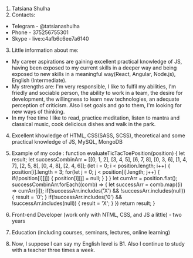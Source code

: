 1.	Tatsiana Shulha
2.	Contacts:
*	Telegram - @tatsianashulha
*	Phone - 375256755301
*	Skype - live:c4afb6c6ee7a6140
3. Little information about me: 
* My career aspirations are gaining excellent practical knowledge of JS, having been exposed to my current skills in a deeper way and being exposed to new skills in a meaningful way(React, Angular, Node.js), English (Intermediate).
*	My strengths are: I'm very responsible, I like to fulfil my abilities, I'm friedly and sociable person, the ability to work in a team, the desire for development, the willingness to learn new technologies, an adequate perception of criticism. Also I set goals and go to them, I'm looking for new ways of thinking.
*	In my free time I like to read, practice meditation, listen to mantra and classical music, cook delicious dishes and walk in the park.
4.	Excellent khowledge of HTML, CSS(SASS, SCSS), theoretical and some practical knowledge of JS, MySQL, MongoDB
5.  Example of my code :
function evaluateTicTacToePosition(position) { let result;
let successCombinArr = [[0, 1, 2], [3, 4, 5], [6, 7, 8], [0, 3, 6], [1, 4, 7], [2, 5, 8], [0, 4, 8], [2, 4, 6]];
(let i = 0; i < position.length; i++) { position[i].length = 3;
for(let j = 0; j < position[i].length; j++) { if(!position[i][j]) { position[i][j] = null; } } }
let currArr = position.flat();
successCombinArr.forEach((comb) => { let successArr = comb.map((i) => currArr[i]);
if(!successArr.includes('X') && !successArr.includes(null)) { result = '0'; }
if(!successArr.includes('0') && !successArr.includes(null)) { result = 'X'; }
})
return result; }

6.	Front-end Developer (work only with NTML, CSS, and JS a little) - two years
7.	Education (including courses, seminars, lectures, online learning)
8.	Now, I suppose I can say my English level is B1. Also I continue to study with a teacher three times a week.

